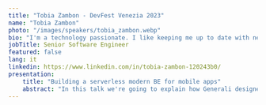 ```yaml
---
title: "Tobia Zambon - DevFest Venezia 2023"
name: "Tobia Zambon"
photo: "/images/speakers/tobia_zambon.webp"
bio: "I'm a technology passionate. I like keeping me up to date with new technological trends. I've several years of experience as software developer and in designing software solutions."
jobTitle: Senior Software Engineer
featured: false
lang: it
linkedin: https://www.linkedin.com/in/tobia-zambon-120243b0/
presentation:
    title: "Building a serverless modern BE for mobile apps"
    abstract: "In this talk we're going to explain how Generali designed and developed a serverless backend architecture in order to serve a new white labeled iOS/Android app, powered with AWS Lambda and a custom developed runtime that boosts performances and erases cold starts."
---
```

